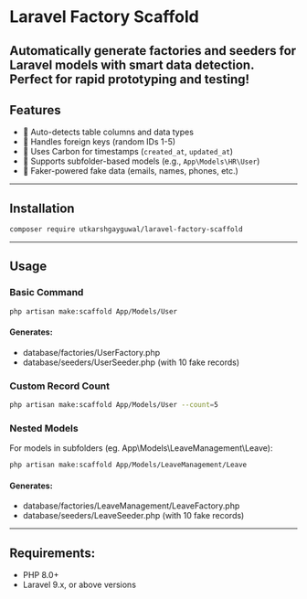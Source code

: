 # Laravel Factory Scaffold

Automatically generate factories and seeders for Laravel models with smart data detection. Perfect for rapid prototyping and testing!
---
## Features
- 🚀 Auto-detects table columns and data types  
- 🔗 Handles foreign keys (random IDs 1-5)  
- 📅 Uses Carbon for timestamps (`created_at`, `updated_at`)  
- 📂 Supports subfolder-based models (e.g., `App\Models\HR\User`)  
- 🧩 Faker-powered fake data (emails, names, phones, etc.)  
---
## Installation
```bash
composer require utkarshgayguwal/laravel-factory-scaffold
```
--- 
## Usage
### Basic Command
```bash
php artisan make:scaffold App/Models/User
```
#### Generates:
- database/factories/UserFactory.php
- database/seeders/UserSeeder.php (with 10 fake records)

### Custom Record Count
```bash
php artisan make:scaffold App/Models/User --count=5
```

### Nested Models
For models in subfolders (eg. App\Models\LeaveManagement\Leave):
```bash
php artisan make:scaffold App/Models/LeaveManagement/Leave
```
#### Generates:
- database/factories/LeaveManagement/LeaveFactory.php
- database/seeders/LeaveSeeder.php (with 10 fake records)
---

## Requirements:
- PHP 8.0+
- Laravel 9.x, or above versions
